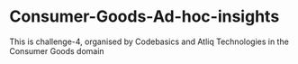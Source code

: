 # Consumer-Goods-Ad-hoc-insights
This is challenge-4,  organised by Codebasics and Atliq Technologies in the Consumer Goods domain
